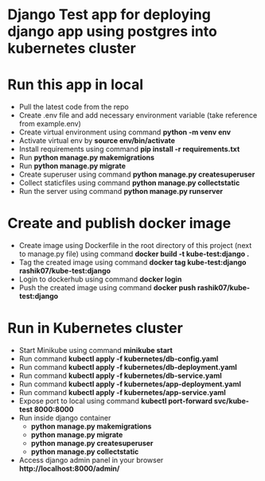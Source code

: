 Django Test app for deploying django app using postgres into kubernetes cluster
===============================================================================

# Run this app in local
- Pull the latest code from the repo
- Create .env file and add necessary environment variable (take reference from example.env)
- Create virtual environment using command **python -m venv env**
- Activate virtual env by **source env/bin/activate**
- Install requirements using command **pip install -r requirements.txt**
- Run **python manage.py makemigrations**
- Run **python manage.py migrate**
- Create superuser using command  **python manage.py createsuperuser**
- Collect staticfiles using command **python manage.py collectstatic**
- Run the server using command **python manage.py runserver**

# Create and publish docker image
- Create image using Dockerfile in the root directory of this project (next to manage.py file) using command **docker build -t kube-test:django .**
- Tag the created image using command **docker tag kube-test:django rashik07/kube-test:django**
- Login to dockerhub using command **docker login**
- Push the created image using command **docker push rashik07/kube-test:django**

# Run in Kubernetes cluster
- Start Minikube using command **minikube start**
- Run command **kubectl apply -f kubernetes/db-config.yaml**
- Run command **kubectl apply -f kubernetes/db-deployment.yaml**
- Run command **kubectl apply -f kubernetes/db-service.yaml**
- Run command **kubectl apply -f kubernetes/app-deployment.yaml**
- Run command **kubectl apply -f kubernetes/app-service.yaml**
- Expose port to local using command **kubectl port-forward svc/kube-test 8000:8000**
- Run inside django container
  - **python manage.py makemigrations**
  - **python manage.py migrate**
  - **python manage.py createsuperuser**
  - **python manage.py collectstatic**
- Access django admin panel in your browser **http://localhost:8000/admin/**



